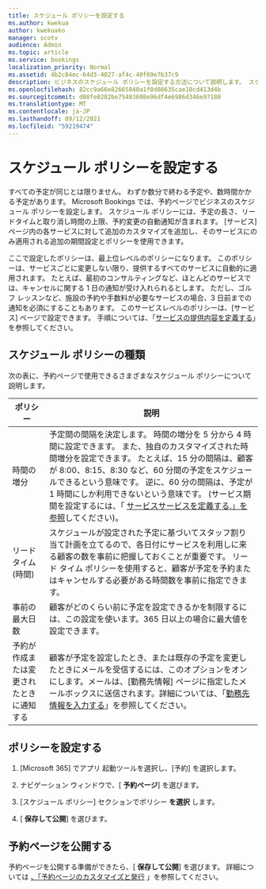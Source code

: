 ```yaml
---
title: スケジュール ポリシーを設定する
ms.author: kwekua
author: kwekuako
manager: scotv
audience: Admin
ms.topic: article
ms.service: bookings
localization_priority: Normal
ms.assetid: 4b2c84ec-64d3-4027-af4c-40f69e7b37c9
description: ビジネスのスケジュール ポリシーを設定する方法について説明します。 スケジュール ポリシーには、予定の長さ、および受け入れ可能なリードとキャンセルの時間が含まれます。
ms.openlocfilehash: 82cc9a66e82665040a1f0d08635cae10cd413d4b
ms.sourcegitcommit: d08fe0282be75483608e96df4e6986d346e97180
ms.translationtype: MT
ms.contentlocale: ja-JP
ms.lasthandoff: 09/12/2021
ms.locfileid: "59219474"
---
```

# <a name="set-your-scheduling-policies"></a>スケジュール ポリシーを設定する

すべての予定が同じとは限りません。 わずか数分で終わる予定や、数時間かかる予定があります。 Microsoft Bookings では、予約ページでビジネスのスケジュール ポリシーを設定します。 スケジュール ポリシーには、予定の長さ、リードタイムと取り消し時間の上限、予約変更の自動通知が含まれます。 [サービス] ページ内の各サービスに対して追加のカスタマイズを追加し、そのサービスにのみ適用される追加の期間設定とポリシーを使用できます。

ここで設定したポリシーは、最上位レベルのポリシーになります。 このポリシーは、サービスごとに変更しない限り、提供するすべてのサービスに自動的に適用されます。 たとえば、最初のコンサルティングなど、ほとんどのサービスでは、キャンセルに関する 1 日の通知が受け入れられるとします。 ただし、ゴルフ レッスンなど、施設の予約や手数料が必要なサービスの場合、3 日前までの通知を必須にすることもあります。 このサービスレベルのポリシーは、[サービス] ページで設定できます。 手順については、「[サービスの提供内容を定義する](define-service-offerings.md)」を参照してください。

## <a name="types-of-scheduling-policies"></a>スケジュール ポリシーの種類

次の表に、予約ページで使用できるさまざまなスケジュール ポリシーについて説明します。

| ポリシー | 説明 |
|---|---|
| 時間の増分 | 予定間の間隔を決定します。 時間の増分を 5 分から 4 時間に設定できます。 また、独自のカスタマイズされた時間増分を設定できます。 たとえば、15 分の間隔は、顧客が 8:00、8:15、8:30 など、60 分間の予定をスケジュールできるという意味です。 逆に、60 分の間隔は、予定が 1 時間にしか利用できないという意味です。 (サービス期間を設定するには、「 [サービスサービスを定義する.」を参照](define-service-offerings.md)してください)。 |
| リードタイム (時間) | スケジュールが設定された予定に基づいてスタッフ割り当て計画を立てるので、各日付にサービスを利用しに来る顧客の数を事前に把握しておくことが重要です。 リード タイム ポリシーを使用すると、顧客が予定を予約またはキャンセルする必要がある時間数を事前に指定できます。 |
| 事前の最大日数 | 顧客がどのくらい前に予定を設定できるかを制限するには、この設定を使います。365 日以上の場合に最大値を設定できます。 |
| 予約が作成または変更されたときに通知する | 顧客が予定を設定したとき、または既存の予定を変更したときにメールを受信するには、このオプションをオンにします。メールは、[勤務先情報] ページに指定したメールボックスに送信されます。詳細については、「[勤務先情報を入力する](enter-business-information.md)」を参照してください。   |

## <a name="set-your-policies"></a>ポリシーを設定する

1. [Microsoft 365] でアプリ 起動ツールを選択し、[予約] を選択します。

1. ナビゲーション ウィンドウで、[ **予約ページ**] を選びます。

1. [スケジュール ポリシー] セクションでポリシー **を選択** します。

1. [ **保存して公開**] を選びます。

## <a name="publish-the-booking-page"></a>予約ページを公開する

予約ページを公開する準備ができたら、[ **保存して公開**] を選びます。 詳細については [、「予約ページのカスタマイズと発行](customize-booking-page.md) 」を参照してください。
